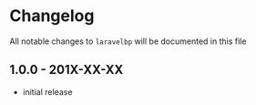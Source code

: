 # Changelog

All notable changes to `laravelbp` will be documented in this file

## 1.0.0 - 201X-XX-XX

- initial release
